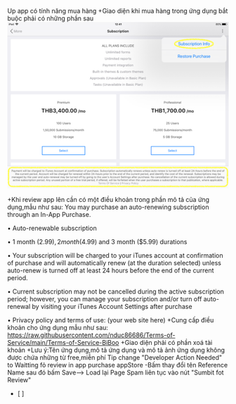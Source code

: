 Up app có tính năng mua hàng
+Giao diện khi mua hàng trong ứng dụng bắt buộc phải có những phần sau
![alt text](https://github.com/nduc86686/up_app_ios_iap/blob/main/Restore%20Purchase.png?raw=true)

+Khi review app lên cần có một điều khoản trong phần mô tả của ứng dụng,mẫu như sau:
You may purchase an auto-renewing subscription through an In-App Purchase.

• Auto-renewable subscription

• 1 month ($2.99), 2 month ($4.99) and 3 month ($5.99) durations

• Your subscription will be charged to your iTunes account at confirmation of purchase and will automatically renew (at the duration selected) unless auto-renew is turned off at least 24 hours before the end of the current period.

• Current subscription may not be cancelled during the active subscription period; however, you can manage your subscription and/or turn off auto-renewal by visiting your iTunes Account Settings after purchase

• Privacy policy and terms of use: (your web site here)
+Cung cấp điều khoản cho ứng dụng mẫu như sau:
https://raw.githubusercontent.com/nduc86686/Terms-of-Service/main/Terms-of-Service-BiBoo
+Giao diện phải có phần xoá tài khoản
+Lưu ý:Tên ứng dụng,mô tả ứng dụng và mô tả ảnh ứng dụng không được chứa những từ free,miễn phí
Tip change "Developer Action Needed" to Waitting fỏ review in app purchase appStore
-Bấm thay đổi tên Reference Name sau đó bấm Save--> Load lại Page Spam liên tục vào nút "Sumbit fot Review"
- [ ] 

